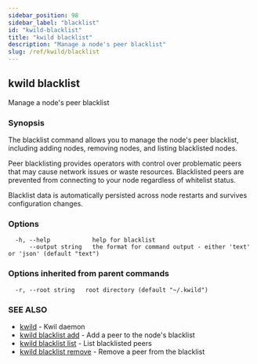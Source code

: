```yaml
---
sidebar_position: 98
sidebar_label: "blacklist"
id: "kwild-blacklist"
title: "kwild blacklist"
description: "Manage a node's peer blacklist"
slug: /ref/kwild/blacklist
---
```


## kwild blacklist

Manage a node's peer blacklist

### Synopsis

The blacklist command allows you to manage the node's peer blacklist, including adding nodes, removing nodes, and listing blacklisted nodes.

Peer blacklisting provides operators with control over problematic peers that may cause network issues or waste resources. Blacklisted peers are prevented from connecting to your node regardless of whitelist status.

Blacklist data is automatically persisted across node restarts and survives configuration changes.

### Options

```
  -h, --help            help for blacklist
      --output string   the format for command output - either 'text' or 'json' (default "text")
```

### Options inherited from parent commands

```
  -r, --root string   root directory (default "~/.kwild")
```

### SEE ALSO

* [kwild](/docs/ref/kwild)	 - Kwil daemon
* [kwild blacklist add](/docs/ref/kwild/blacklist/add)	 - Add a peer to the node's blacklist
* [kwild blacklist list](/docs/ref/kwild/blacklist/list)	 - List blacklisted peers
* [kwild blacklist remove](/docs/ref/kwild/blacklist/remove)	 - Remove a peer from the blacklist
